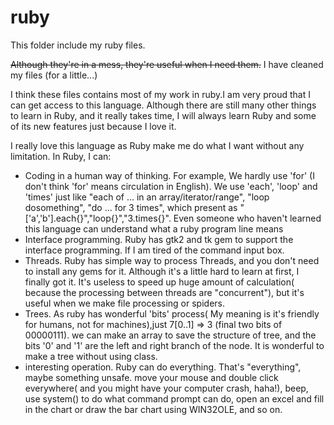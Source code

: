 # ruby

This folder include my ruby files. 

~~Although they're in a mess, they're useful when I need them.~~
I have cleaned my files (for a little...)

I think these files contains most of my work in ruby.I am very proud that I can get access to this language. Although there are still many other things to learn in Ruby, and it really takes time, I will always learn Ruby and some of its new features just because I love it.

I really love this language as Ruby make me do what I want without any limitation. In Ruby, I can:
+ Coding in a human way of thinking. For example, We hardly use 'for' (I don't think 'for' means circulation in English). We use 'each', 'loop' and 'times' just like "each of ... in an array/iterator/range", "loop dosomething", "do ... for 3 times", which present as "['a','b'].each{}","loop{}","3.times{}". Even someone who haven't learned this language can understand what a ruby program line means
+ Interface programming. Ruby has gtk2 and tk gem to support the interface programming. If I am tired of the command input box.
+ Threads. Ruby has simple way to process Threads, and you don't need to install any gems for it. Although it's a little hard to learn at first, I finally got it. It's useless to speed up huge amount of calculation( because the processing between threads are "concurrent"), but it's useful when we make file processing or spiders.
+ Trees. As ruby has wonderful 'bits' process( My meaning is it's friendly for humans, not for machines),just 7[0..1] => 3 (final two bits of 00000111). we can make an array to save the structure of tree, and the bits '0' and '1' are the left and right branch of the node. It is wonderful to make a tree without using class.
+ interesting operation. Ruby can do everything. That's "everything", maybe something unsafe. move your mouse and double click everywhere( and you might have your computer crash, haha!), beep, use system() to do what command prompt can do, open an excel and fill in the chart or draw the bar chart using WIN32OLE, and so on.
